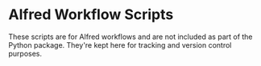 # Alfred Workflow Scripts

These scripts are for Alfred workflows and are not included as part of the Python package. They're kept here for tracking and version control purposes.
